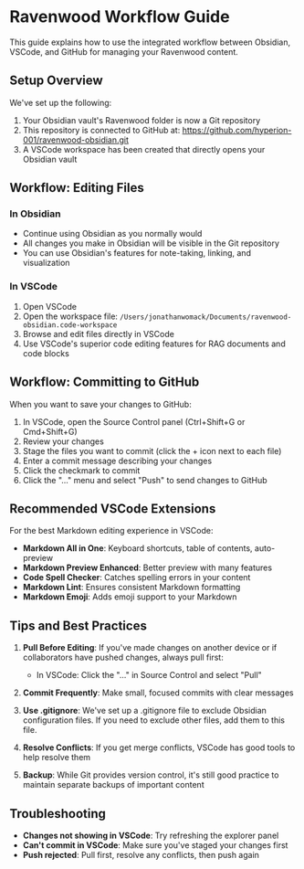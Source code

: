 # Ravenwood Workflow Guide

This guide explains how to use the integrated workflow between Obsidian, VSCode, and GitHub for managing your Ravenwood content.

## Setup Overview

We've set up the following:

1. Your Obsidian vault's Ravenwood folder is now a Git repository
2. This repository is connected to GitHub at: https://github.com/hyperion-001/ravenwood-obsidian.git
3. A VSCode workspace has been created that directly opens your Obsidian vault

## Workflow: Editing Files

### In Obsidian

- Continue using Obsidian as you normally would
- All changes you make in Obsidian will be visible in the Git repository
- You can use Obsidian's features for note-taking, linking, and visualization

### In VSCode

1. Open VSCode
2. Open the workspace file: `/Users/jonathanwomack/Documents/ravenwood-obsidian.code-workspace`
3. Browse and edit files directly in VSCode
4. Use VSCode's superior code editing features for RAG documents and code blocks

## Workflow: Committing to GitHub

When you want to save your changes to GitHub:

1. In VSCode, open the Source Control panel (Ctrl+Shift+G or Cmd+Shift+G)
2. Review your changes
3. Stage the files you want to commit (click the + icon next to each file)
4. Enter a commit message describing your changes
5. Click the checkmark to commit
6. Click the "..." menu and select "Push" to send changes to GitHub

## Recommended VSCode Extensions

For the best Markdown editing experience in VSCode:

- **Markdown All in One**: Keyboard shortcuts, table of contents, auto-preview
- **Markdown Preview Enhanced**: Better preview with many features
- **Code Spell Checker**: Catches spelling errors in your content
- **Markdown Lint**: Ensures consistent Markdown formatting
- **Markdown Emoji**: Adds emoji support to your Markdown

## Tips and Best Practices

1. **Pull Before Editing**: If you've made changes on another device or if collaborators have pushed changes, always pull first:
   - In VSCode: Click the "..." in Source Control and select "Pull"

2. **Commit Frequently**: Make small, focused commits with clear messages

3. **Use .gitignore**: We've set up a .gitignore file to exclude Obsidian configuration files. If you need to exclude other files, add them to this file.

4. **Resolve Conflicts**: If you get merge conflicts, VSCode has good tools to help resolve them

5. **Backup**: While Git provides version control, it's still good practice to maintain separate backups of important content

## Troubleshooting

- **Changes not showing in VSCode**: Try refreshing the explorer panel
- **Can't commit in VSCode**: Make sure you've staged your changes first
- **Push rejected**: Pull first, resolve any conflicts, then push again
